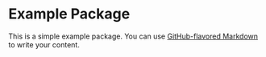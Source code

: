 # Example Package

This is a simple example package. You can use
[GitHub-flavored Markdown](https://github.com/FranDorrego/SQLbinance)
to write your content.
